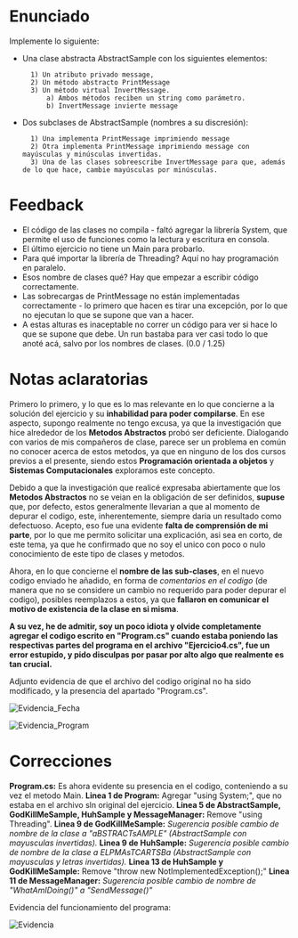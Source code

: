 # Enunciado

Implemente lo siguiente:
- Una clase abstracta AbstractSample con los siguientes elementos:  

        1) Un atributo privado message,   
        2) Un método abstracto PrintMessage  
        3) Un método virtual InvertMessage.  
            a) Ambos métodos reciben un string como parámetro.  
            b) InvertMessage invierte message  

- Dos subclases de AbstractSample (nombres a su discresión):  

        1) Una implementa PrintMessage imprimiendo message  
        2) Otra implementa PrintMessage imprimiendo message con mayúsculas y minúsculas invertidas.  
        3) Una de las clases sobreescribe InvertMessage para que, además de lo que hace, cambie mayúsculas por minúsculas.  


# Feedback

- El código de las clases no compila - faltó agregar la librería System, que permite el uso de funciones como la lectura y escritura en consola.
- El último ejercicio no tiene un Main para probarlo.
- Para qué importar la librería de Threading? Aquí no hay programación en paralelo.
- Esos nombre de clases qué? Hay que empezar a escribir código correctamente.
- Las sobrecargas de PrintMessage no están implementadas correctamente - lo primero que hacen es tirar una excepción, por lo que no ejecutan lo que se supone que van a hacer.
- A estas alturas es inaceptable no correr un código para ver si hace lo que se supone que debe. Un run bastaba para ver casi todo lo que anoté acá, salvo por los nombres de clases. (0.0 / 1.25)

# Notas aclaratorias

Primero lo primero, y lo que es lo mas relevante en lo que concierne a la solución del ejercicio y su **inhabilidad para poder compilarse**. En ese aspecto, supongo realmente no tengo excusa, ya que la investigación que hice alrededor de los **Metodos Abstractos** probó ser deficiente. Dialogando con varios de mis compañeros de clase, parece ser un problema en común no conocer acerca de estos metodos, ya que en ninguno de los dos cursos previos a el presente, siendo estos **Programación orientada a objetos** y **Sistemas Computacionales** exploramos este concepto.  

Debido a que la investigación que realicé expresaba abiertamente que los **Metodos Abstractos** no se veian en la obligación de ser definidos, **supuse** que, por defecto, estos generalmente llevarian a que al momento de depurar el codigo, este, inherentemente, siempre daria un resultado como defectuoso. Acepto, eso fue una evidente **falta de comprensión de mi parte**, por lo que me permito solicitar una explicación, asi sea en corto, de este tema, ya que he confirmado que no soy el unico con poco o nulo conocimiento de este tipo de clases y metodos.  

Ahora, en lo que concierne el **nombre de las sub-clases**, en el nuevo codigo enviado he añadido, en forma de *comentarios en el codigo* (de manera que no se considere un cambio no requerido para poder depurar el codigo), posibles reemplazos a estos, ya que **fallaron en comunicar el motivo de existencia de la clase en si misma**.

**A su vez, he de admitir, soy un poco idiota y olvide completamente agregar el codigo escrito en "Program.cs" cuando estaba poniendo las respectivas partes del programa en el archivo "Ejercicio4.cs", fue un error estupido, y pido disculpas por pasar por alto algo que realmente es tan crucial.**

Adjunto evidencia de que el archivo del codigo original no ha sido modificado, y la presencia del apartado "Program.cs".

![Evidencia_Fecha](https://cdn.discordapp.com/attachments/899462124445790261/1403490654104981524/image.png?ex=6897be07&is=68966c87&hm=bbf25234216d5732e392a5e0179d1e5e716bb054cb81c9e7ff731e1b80b09240&)

![Evidencia_Program](https://cdn.discordapp.com/attachments/899462124445790261/1403490654360703137/image.png?ex=6897be07&is=68966c87&hm=d16782e442a9f31914968256511f73316870b8d09b652eb3aafc83ac57a5150f&)

# Correcciones

**Program.cs:** Es ahora evidente su presencia en el codigo, conteniendo a su vez el metodo Main.
**Linea 1 de Program:** Agregar "using System;", que no estaba en el archivo sln original del ejercicio.
**Linea 5 de AbstractSample, GodKillMeSample, HuhSample y MessageManager:** Remove "using Threading".
**Linea 9 de GodKillMeSample:** *Sugerencia posible cambio de nombre de la clase a "aBSTRACTsAMPLE" (AbstractSample con mayusculas invertidas).*
**Linea 9 de HuhSample:** *Sugerencia posible cambio de nombre de la clase a ELPMAsTCARTSBa (AbstractSample con mayusculas y letras invertidas).*
**Linea 13 de HuhSample y GodKillMeSample:** Remove "throw new NotImplementedException();"
**Linea 11 de MessageManager:** *Sugerencia posible cambio de nombre de "WhatAmIDoing()" a "SendMessage()"*

Evidencia del funcionamiento del programa:

![Evidencia](https://cdn.discordapp.com/attachments/899462124445790261/1403481527194746971/image.png?ex=6897b587&is=68966407&hm=c90c33377bb59949f7628831e8a3c344708269ec9904acdc98750e4cdc8922f6&)